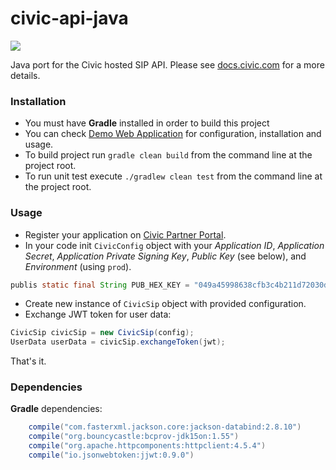 # civic-api-java

[![](https://jitpack.io/v/civic-community/civic-sip-api-java.svg)](https://jitpack.io/#civic-community/civic-sip-api-java)

Java port for the Civic hosted SIP API.
Please see [docs.civic.com](https://docs.civic.com) for a more details.

### Installation
* You must have **Gradle** installed in order to build this project
* You can check [Demo Web Application](https://github.com/MosquitoKill3r/civic-api-web-demo) for configuration, installation and usage.
* To build project run `gradle clean build` from the command line at the project root.
* To run unit test execute `./gradlew clean test` from the command line at the project root.

### Usage
- Register your application on [Civic Partner Portal](https://sip-partners.civic.com).
- In your code init `CivicConfig` object with your *Application ID*, *Application Secret*, *Application Private Signing Key*, *Public Key* (see below), and *Environment* (using `prod`).
```java
publis static final String PUB_HEX_KEY = "049a45998638cfb3c4b211d72030d9ae8329a242db63bfb0076a54e7647370a8ac5708b57af6065805d5a6be72332620932dbb35e8d318fce18e7c980a0eb26aa1";
```
- Create new instance of `CivicSip` object with provided configuration.
- Exchange JWT token for user data:
```java
CivicSip civicSip = new CivicSip(config);
UserData userData = civicSip.exchangeToken(jwt);
```
That's it.

### Dependencies
**Gradle** dependencies:
```gradle
    compile("com.fasterxml.jackson.core:jackson-databind:2.8.10")
    compile("org.bouncycastle:bcprov-jdk15on:1.55")
    compile("org.apache.httpcomponents:httpclient:4.5.4")
    compile("io.jsonwebtoken:jjwt:0.9.0")
```
